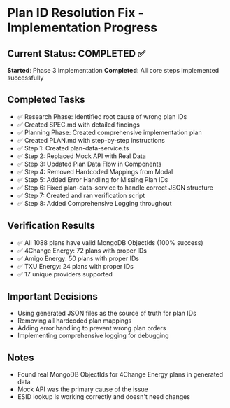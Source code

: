 # Plan ID Resolution Fix - Implementation Progress

## Current Status: COMPLETED ✅
**Started**: Phase 3 Implementation
**Completed**: All core steps implemented successfully

## Completed Tasks
- ✅ Research Phase: Identified root cause of wrong plan IDs
- ✅ Created SPEC.md with detailed findings
- ✅ Planning Phase: Created comprehensive implementation plan
- ✅ Created PLAN.md with step-by-step instructions
- ✅ Step 1: Created plan-data-service.ts
- ✅ Step 2: Replaced Mock API with Real Data
- ✅ Step 3: Updated Plan Data Flow in Components
- ✅ Step 4: Removed Hardcoded Mappings from Modal
- ✅ Step 5: Added Error Handling for Missing Plan IDs
- ✅ Step 6: Fixed plan-data-service to handle correct JSON structure
- ✅ Step 7: Created and ran verification script
- ✅ Step 8: Added Comprehensive Logging throughout

## Verification Results
- ✅ All 1088 plans have valid MongoDB ObjectIds (100% success)
- ✅ 4Change Energy: 72 plans with proper IDs
- ✅ Amigo Energy: 50 plans with proper IDs
- ✅ TXU Energy: 24 plans with proper IDs
- ✅ 17 unique providers supported

## Important Decisions
- Using generated JSON files as the source of truth for plan IDs
- Removing all hardcoded plan mappings
- Adding error handling to prevent wrong plan orders
- Implementing comprehensive logging for debugging

## Notes
- Found real MongoDB ObjectIds for 4Change Energy plans in generated data
- Mock API was the primary cause of the issue
- ESID lookup is working correctly and doesn't need changes